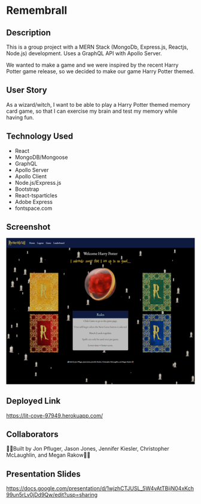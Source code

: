 # Remembrall

## Description

This is a group project with a MERN Stack (MongoDb, Express.js, Reactjs, Node.js) development. Uses a GraphQL API with Apollo Server.

We wanted to make a game and we were inspired by the recent Harry Potter game release, so we decided to make our game Harry Potter themed.

## User Story

As a wizard/witch, I want to be able to play a Harry Potter themed memory card game, so that I can exercise my brain and test my memory while having fun.

## Technology Used

- React
- MongoDB/Mongoose
- GraphQL
- Apollo Server
- Apollo Client
- Node.js/Express.js
- Bootstrap
- React-tsparticles
- Adobe Express
- fontspace.com

## Screenshot

![Homepage of the Remembrall game application.](./client//src/img/remembrall-homepage-screenshot.png)

## Deployed Link

https://lit-cove-97949.herokuapp.com/

## Collaborators

🧙‍♂️Built by Jon Pfluger, Jason Jones, Jennifer Kiesler, Christopher McLaughlin, and Megan Rakow🧙‍♀️

## Presentation Slides

https://docs.google.com/presentation/d/1wjzhCTJUSL_5W4yAtTBijN04xKch99un5rLv0jDd9Qw/edit?usp=sharing